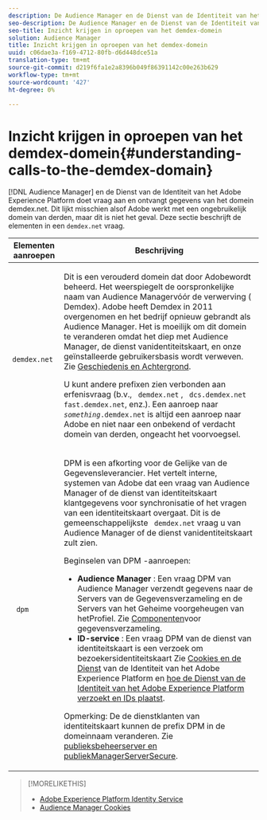 ```yaml
---
description: De Audience Manager en de Dienst van de Identiteit van het Adobe Experience Platform maken vraag aan en ontvangen gegevens van het domein demdex.net. Dit lijkt misschien alsof Adobe werkt met een ongebruikelijk domein van derden, maar dit is niet het geval. Deze sectie beschrijft de elementen in een vraag demdex.net.
seo-description: De Audience Manager en de Dienst van de Identiteit van het Adobe Experience Platform maken vraag aan en ontvangen gegevens van het domein demdex.net. Dit lijkt misschien alsof Adobe werkt met een ongebruikelijk domein van derden, maar dit is niet het geval. Deze sectie beschrijft de elementen in een vraag demdex.net.
seo-title: Inzicht krijgen in oproepen van het demdex-domein
solution: Audience Manager
title: Inzicht krijgen in oproepen van het demdex-domein
uuid: c06dae3a-f169-4712-80fb-d6d448dce51a
translation-type: tm+mt
source-git-commit: d219f6fa1e2a8396b049f86391142c00e263b629
workflow-type: tm+mt
source-wordcount: '427'
ht-degree: 0%

---
```



# Inzicht krijgen in oproepen van het demdex-domein{#understanding-calls-to-the-demdex-domain}

[!DNL Audience Manager] en de Dienst van de Identiteit van het Adobe Experience Platform doet vraag aan en ontvangt gegevens van het domein demdex.net. Dit lijkt misschien alsof Adobe werkt met een ongebruikelijk domein van derden, maar dit is niet het geval. Deze sectie beschrijft de elementen in een `demdex.net` vraag.

<table id="table_B846CBEDDA4C4AD19416F7C27FC325C6"> 
 <thead> 
  <tr> 
   <th colname="col1" class="entry"> Elementen aanroepen </th> 
   <th colname="col2" class="entry"> Beschrijving </th> 
  </tr> 
 </thead>
 <tbody> 
  <tr> 
   <td colname="col1"> <p> <code> demdex.net</code> </p> </td> 
   <td colname="col2"> <p>Dit is een verouderd domein dat door <span class="keyword"> Adobe</span>wordt beheerd. Het weerspiegelt de oorspronkelijke naam van <span class="keyword"> Audience Manager</span>vóór de verwerving (<span class="keyword"> Demdex</span>). <span class="keyword"> Adobe</span> heeft <span class="keyword"> Demdex</span> in 2011 overgenomen en het bedrijf opnieuw gebrandt als <span class="keyword"> Audience Manager</span>. Het is moeilijk om dit domein te veranderen omdat het diep met <span class="keyword"> Audience Manager</span>, de dienst <span class="wintitle"> van</span>identiteitskaart, en onze geïnstalleerde gebruikersbasis wordt verweven. Zie <a href="../overview/aam-overview.md#history-and-background"> Geschiedenis en Achtergrond</a>. </p> <p>U kunt andere prefixen zien verbonden aan erfenisvraag (b.v., <code> demdex.net</code> , <code> dcs.demdex.net</code><code> fast.demdex.net</code>, enz.). Een aanroep naar <code><i>something</i>.demdex.net</code> is altijd een aanroep naar <span class="keyword"> Adobe</span> en niet naar een onbekend of verdacht domein van derden, ongeacht het voorvoegsel. </p> </td> 
  </tr> 
  <tr> 
   <td colname="col1"> <p> <code> dpm</code> </p> </td> 
   <td colname="col2"> <p><span class="wintitle"> DPM</span> is een afkorting voor de Gelijke van de <span class="wintitle"> Gegevensleverancier</span>. Het vertelt interne, <span class="keyword"> systemen van Adobe</span> dat een vraag van <span class="keyword"> Audience Manager</span> of de <span class="wintitle"> dienst</span> van identiteitskaart klantgegevens voor synchronisatie of het vragen van een identiteitskaart overgaat. Dit is de gemeenschappelijkste <code> demdex.net</code> vraag u van <span class="keyword"> Audience Manager</span> of de dienst <span class="wintitle"> van</span>identiteitskaart zult zien. </p> <p><span class="wintitle"> Beginselen van DPM</span> -aanroepen: </p> <p> 
     <ul id="ul_44023BB060774518BE414EE10820C141"> 
      <li id="li_0F94D1988A6944BA885FD40AB26FC49F"> <b> <span class="keyword"> Audience Manager</span> </b>: Een vraag <span class="wintitle"> DPM</span> van <span class="keyword"> Audience Manager</span> verzendt gegevens naar de Servers <span class="wintitle"> van de</span> Gegevensverzameling en de Servers <span class="wintitle"> van het Geheime voorgeheugen van het</span>Profiel. Zie <a href="../reference/system-components/components-data-collection.md"> Componenten</a>voor gegevensverzameling. </li> 
      <li id="li_5A7EA9EE16EE4D828F0A24AE2B969122"> <b> <span class="wintitle"> ID-service</span> </b>: Een vraag <span class="wintitle"> DPM</span> van de dienst <span class="wintitle"></span> van identiteitskaart is een verzoek om bezoekersidentiteitskaart Zie <a href="https://docs.adobe.com/content/help/en/id-service/using/intro/cookies.html" format="https" scope="external"> Cookies en de Dienst</a> van de Identiteit van het Adobe Experience Platform en <a href="https://docs.adobe.com/content/help/en/id-service/using/intro/id-request.html" format="https" scope="external"> hoe de Dienst van de Identiteit van het Adobe Experience Platform verzoekt en IDs plaatst</a>. </li> 
     </ul> </p> <p> <p>Opmerking:  <span class="wintitle"> De de dienstklanten van identiteitskaart</span> kunnen de prefix <span class="wintitle"> DPM</span> in de domeinnaam veranderen. Zie <a href="https://docs.adobe.com/content/help/en/id-service/using/id-service-api/configurations/subdomain-config.html" format="https" scope="external"> publieksbeheerserver en publiekManagerServerSecure</a>. </p> </p> </td> 
  </tr> 
 </tbody> 
</table>

>[!MORELIKETHIS]
>
>* [Adobe Experience Platform Identity Service](https://docs.adobe.com/content/help/en/id-service/using/home.html)
>* [Audience Manager Cookies](https://docs.adobe.com/content/help/en/core-services/interface/ec-cookies/cookies-am.html)

